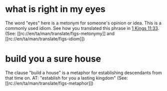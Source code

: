 # what is right in my eyes

The word "eyes" here is a metonym for someone's opinion or idea. This is a commonly used idiom. See how you translated this phrase in [1 Kings 11:33](./31.md). (See: [[rc://en/ta/man/translate/figs-metonymy]] and [[rc://en/ta/man/translate/figs-idiom]])

# build you a sure house

The clause "build a house" is a metaphor for establishing descendants from that time on. AT: "establish for you a lasting kingdom" (See: [[rc://en/ta/man/translate/figs-metaphor]])

